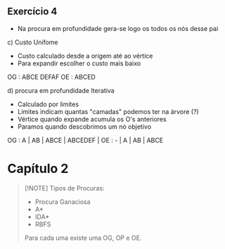 ## Exercício 4

- Na procura em profundidade gera-se logo os todos os nós desse pai
 
c) Custo Unifome

- Custo calculado desde a origem até ao vértice
- Para expandir escolher o custo mais baixo

OG : ABCE
		DEFAF
OE :  ABCED

d) procura em profundidade Iterativa

- Calculado por limites
- Limites indicam quantas "camadas" podemos ter na árvore (?)
- Vértice quando expande acumula os O's anteriores
- Paramos quando descobrimos um nó objetivo

OG : A | AB | ABCE
		| ABCEDEF |
OE : - | A | AB | ABCE



# Capítulo 2


> [!NOTE] Tipos de Procuras:
> - Procura Ganaciosa
> - A*
> - IDA*
> - RBFS
> 
> Para cada uma existe uma OG, OP e OE.








